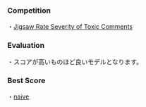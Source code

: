 ### Competition
・[Jigsaw Rate Severity of Toxic Comments](https://www.kaggle.com/c/jigsaw-toxic-severity-rating)

### Evaluation
・スコアが高いものほど良いモデルとなります。

### Best Score
・[naive](https://www.kaggle.com/yshiml/jigsaw-baseline-naive-bayes?scriptVersionId=84450883)
